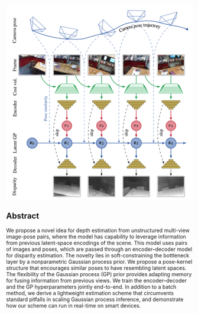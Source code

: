 ![](assets/fig/arch.png)
## Abstract
We propose a novel idea for depth estimation from unstructured multi-view image-pose pairs, where the model has capability to leverage information from previous latent-space encodings of the scene. This model uses pairs of images and poses, which are passed through an encoder–decoder model for disparity estimation. The novelty lies in soft-constraining the bottleneck layer by a nonparametric Gaussian process prior. We propose a pose-kernel structure that encourages similar poses to have resembling latent spaces. The flexibility of the Gaussian process (GP) prior provides adapting memory for fusing information from previous views. We train the encoder–decoder and the GP hyperparameters jointly end-to-end. In addition to a batch method, we derive a lightweight estimation scheme that circumvents standard pitfalls in scaling Gaussian process inference, and demonstrate how our scheme can run in real-time on smart devices.
